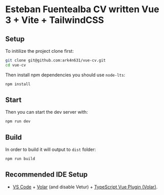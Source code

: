 # Esteban Fuentealba CV written Vue 3 + Vite + TailwindCSS

## Setup

To initilize the project clone first:

```sh
git clone git@github.com:ark4n631/vue-cv.git
cd vue-cv
```

Then install npm dependencies you should use `node-lts`:

```sh
npm install
```

## Start

Then you can start the dev server with:

```sh
npm run dev
```


## Build

In order to build it will output to `dist` folder:

```sh
npm run build
```



## Recommended IDE Setup

- [VS Code](https://code.visualstudio.com/) + [Volar](https://marketplace.visualstudio.com/items?itemName=Vue.volar) (and disable Vetur) + [TypeScript Vue Plugin (Volar)](https://marketplace.visualstudio.com/items?itemName=Vue.vscode-typescript-vue-plugin).
